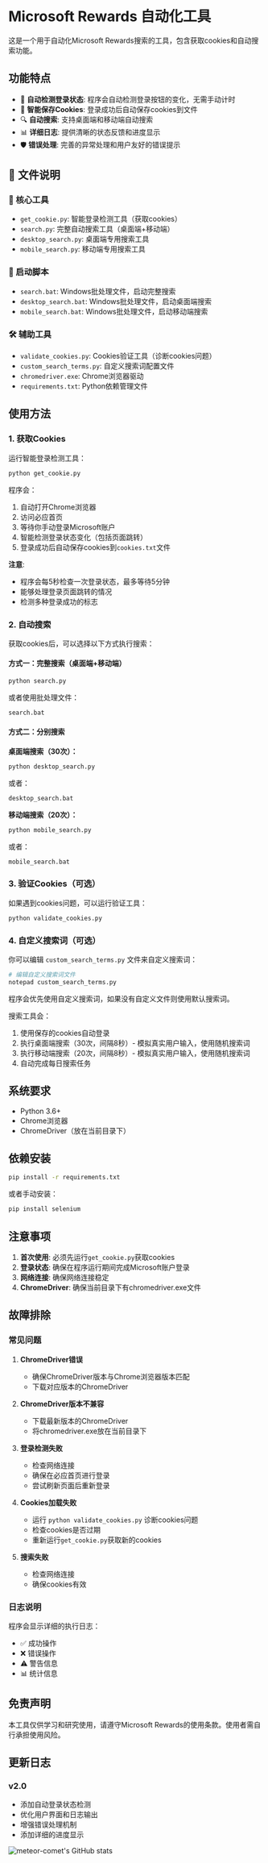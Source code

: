 # Microsoft Rewards 自动化工具

这是一个用于自动化Microsoft Rewards搜索的工具，包含获取cookies和自动搜索功能。

## 功能特点

- 🔐 **自动检测登录状态**: 程序会自动检测登录按钮的变化，无需手动计时
- 🍪 **智能保存Cookies**: 登录成功后自动保存cookies到文件
- 🔍 **自动搜索**: 支持桌面端和移动端自动搜索
- 📊 **详细日志**: 提供清晰的状态反馈和进度显示
- 🛡️ **错误处理**: 完善的异常处理和用户友好的错误提示

## 📁 文件说明

### 🔧 核心工具
- `get_cookie.py`: 智能登录检测工具（获取cookies）
- `search.py`: 完整自动搜索工具（桌面端+移动端）
- `desktop_search.py`: 桌面端专用搜索工具
- `mobile_search.py`: 移动端专用搜索工具

### 🚀 启动脚本
- `search.bat`: Windows批处理文件，启动完整搜索
- `desktop_search.bat`: Windows批处理文件，启动桌面端搜索
- `mobile_search.bat`: Windows批处理文件，启动移动端搜索

### 🛠️ 辅助工具
- `validate_cookies.py`: Cookies验证工具（诊断cookies问题）
- `custom_search_terms.py`: 自定义搜索词配置文件
- `chromedriver.exe`: Chrome浏览器驱动
- `requirements.txt`: Python依赖管理文件

## 使用方法

### 1. 获取Cookies

运行智能登录检测工具：

```bash
python get_cookie.py
```

程序会：
1. 自动打开Chrome浏览器
2. 访问必应首页
3. 等待你手动登录Microsoft账户
4. 智能检测登录状态变化（包括页面跳转）
5. 登录成功后自动保存cookies到`cookies.txt`文件

**注意**: 
- 程序会每5秒检查一次登录状态，最多等待5分钟
- 能够处理登录页面跳转的情况
- 检测多种登录成功的标志

### 2. 自动搜索

获取cookies后，可以选择以下方式执行搜索：

#### 方式一：完整搜索（桌面端+移动端）
```bash
python search.py
```
或者使用批处理文件：
```bash
search.bat
```

#### 方式二：分别搜索

**桌面端搜索（30次）：**
```bash
python desktop_search.py
```
或者：
```bash
desktop_search.bat
```

**移动端搜索（20次）：**
```bash
python mobile_search.py
```
或者：
```bash
mobile_search.bat
```

### 3. 验证Cookies（可选）

如果遇到cookies问题，可以运行验证工具：

```bash
python validate_cookies.py
```

### 4. 自定义搜索词（可选）

你可以编辑 `custom_search_terms.py` 文件来自定义搜索词：

```bash
# 编辑自定义搜索词文件
notepad custom_search_terms.py
```

程序会优先使用自定义搜索词，如果没有自定义文件则使用默认搜索词。





搜索工具会：
1. 使用保存的cookies自动登录
2. 执行桌面端搜索（30次，间隔8秒）- 模拟真实用户输入，使用随机搜索词
3. 执行移动端搜索（20次，间隔8秒）- 模拟真实用户输入，使用随机搜索词
4. 自动完成每日搜索任务

## 系统要求

- Python 3.6+
- Chrome浏览器
- ChromeDriver（放在当前目录下）

## 依赖安装

```bash
pip install -r requirements.txt
```

或者手动安装：

```bash
pip install selenium
```

## 注意事项

1. **首次使用**: 必须先运行`get_cookie.py`获取cookies
2. **登录状态**: 确保在程序运行期间完成Microsoft账户登录
3. **网络连接**: 确保网络连接稳定
4. **ChromeDriver**: 确保当前目录下有chromedriver.exe文件

## 故障排除

### 常见问题

1. **ChromeDriver错误**
   - 确保ChromeDriver版本与Chrome浏览器版本匹配
   - 下载对应版本的ChromeDriver

2. **ChromeDriver版本不兼容**
   - 下载最新版本的ChromeDriver
   - 将chromedriver.exe放在当前目录下

3. **登录检测失败**
   - 检查网络连接
   - 确保在必应首页进行登录
   - 尝试刷新页面后重新登录

4. **Cookies加载失败**
   - 运行 `python validate_cookies.py` 诊断cookies问题
   - 检查cookies是否过期
   - 重新运行`get_cookie.py`获取新的cookies

5. **搜索失败**
   - 检查网络连接
   - 确保cookies有效

### 日志说明

程序会显示详细的执行日志：
- ✅ 成功操作
- ❌ 错误操作
- ⚠️ 警告信息
- 📊 统计信息

## 免责声明

本工具仅供学习和研究使用，请遵守Microsoft Rewards的使用条款。使用者需自行承担使用风险。

## 更新日志

### v2.0
- 添加自动登录状态检测
- 优化用户界面和日志输出
- 增强错误处理机制
- 添加详细的进度显示


![meteor-comet's GitHub stats](https://github-readme-stats.vercel.app/api?username=meteor-comet&show_icons=true&theme=radical)
